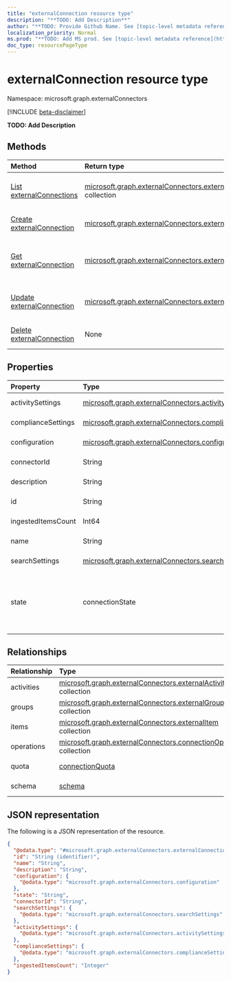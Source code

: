 ```yaml
---
title: "externalConnection resource type"
description: "**TODO: Add Description**"
author: "**TODO: Provide Github Name. See [topic-level metadata reference](https://msgo.azurewebsites.net/add/document/guidelines/metadata.html#topic-level-metadata)**"
localization_priority: Normal
ms.prod: "**TODO: Add MS prod. See [topic-level metadata reference](https://msgo.azurewebsites.net/add/document/guidelines/metadata.html#topic-level-metadata)**"
doc_type: resourcePageType
---
```


# externalConnection resource type

Namespace: microsoft.graph.externalConnectors

[!INCLUDE [beta-disclaimer](../../includes/beta-disclaimer.md)]

**TODO: Add Description**

## Methods
|Method|Return type|Description|
|:---|:---|:---|
|[List externalConnections](../api/externalconnectors-externalconnection-list.md)|[microsoft.graph.externalConnectors.externalConnection](../resources/externalconnectors-externalconnection.md) collection|Get a list of the [externalConnection](../resources/externalconnectors-externalconnection.md) objects and their properties.|
|[Create externalConnection](../api/externalconnectors-externalconnection-post-connections.md)|[microsoft.graph.externalConnectors.externalConnection](../resources/externalconnectors-externalconnection.md)|Create a new [externalConnection](../resources/externalconnectors-externalconnection.md) object.|
|[Get externalConnection](../api/externalconnectors-externalconnection-get.md)|[microsoft.graph.externalConnectors.externalConnection](../resources/externalconnectors-externalconnection.md)|Read the properties and relationships of an [externalConnection](../resources/externalconnectors-externalconnection.md) object.|
|[Update externalConnection](../api/externalconnectors-externalconnection-update.md)|[microsoft.graph.externalConnectors.externalConnection](../resources/externalconnectors-externalconnection.md)|Update the properties of an [externalConnection](../resources/externalconnectors-externalconnection.md) object.|
|[Delete externalConnection](../api/externalconnectors-externalconnection-delete.md)|None|Deletes an [externalConnection](../resources/externalconnectors-externalconnection.md) object.|

## Properties
|Property|Type|Description|
|:---|:---|:---|
|activitySettings|[microsoft.graph.externalConnectors.activitySettings](../resources/externalconnectors-activitysettings.md)|**TODO: Add Description**|
|complianceSettings|[microsoft.graph.externalConnectors.complianceSettings](../resources/externalconnectors-compliancesettings.md)|**TODO: Add Description**|
|configuration|[microsoft.graph.externalConnectors.configuration](../resources/externalconnectors-configuration.md)|**TODO: Add Description**|
|connectorId|String|**TODO: Add Description**|
|description|String|**TODO: Add Description**|
|id|String|**TODO: Add Description**|
|ingestedItemsCount|Int64|**TODO: Add Description**|
|name|String|**TODO: Add Description**|
|searchSettings|[microsoft.graph.externalConnectors.searchSettings](../resources/externalconnectors-searchsettings.md)|**TODO: Add Description**|
|state|connectionState|**TODO: Add Description**. Possible values are: `draft`, `ready`, `obsolete`, `limitExceeded`, `unknownFutureValue`.|

## Relationships
|Relationship|Type|Description|
|:---|:---|:---|
|activities|[microsoft.graph.externalConnectors.externalActivity](../resources/externalconnectors-externalactivity.md) collection|**TODO: Add Description**|
|groups|[microsoft.graph.externalConnectors.externalGroup](../resources/externalconnectors-externalgroup.md) collection|**TODO: Add Description**|
|items|[microsoft.graph.externalConnectors.externalItem](../resources/externalconnectors-externalitem.md) collection|**TODO: Add Description**|
|operations|[microsoft.graph.externalConnectors.connectionOperation](../resources/externalconnectors-connectionoperation.md) collection|**TODO: Add Description**|
|quota|[connectionQuota](../resources/externalconnectors-connectionquota.md)|**TODO: Add Description**|
|schema|[schema](../resources/externalconnectors-schema.md)|**TODO: Add Description**|

## JSON representation
The following is a JSON representation of the resource.
<!-- {
  "blockType": "resource",
  "keyProperty": "id",
  "@odata.type": "microsoft.graph.externalConnectors.externalConnection",
  "openType": false
}
-->
``` json
{
  "@odata.type": "#microsoft.graph.externalConnectors.externalConnection",
  "id": "String (identifier)",
  "name": "String",
  "description": "String",
  "configuration": {
    "@odata.type": "microsoft.graph.externalConnectors.configuration"
  },
  "state": "String",
  "connectorId": "String",
  "searchSettings": {
    "@odata.type": "microsoft.graph.externalConnectors.searchSettings"
  },
  "activitySettings": {
    "@odata.type": "microsoft.graph.externalConnectors.activitySettings"
  },
  "complianceSettings": {
    "@odata.type": "microsoft.graph.externalConnectors.complianceSettings"
  },
  "ingestedItemsCount": "Integer"
}
```

